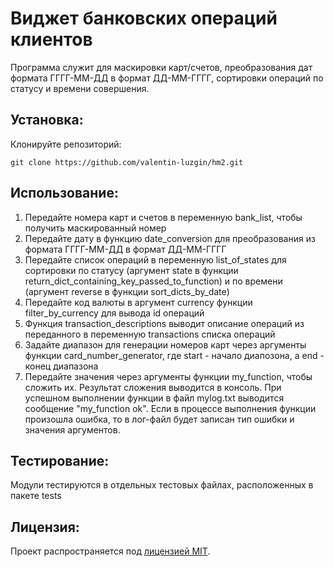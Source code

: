 # Виджет банковских операций клиентов

Программа служит для маскировки карт/счетов, преобразования дат формата ГГГГ-ММ-ДД в формат ДД-ММ-ГГГГ, сортировки операций
по статусу и времени совершения.

## Установка:

Клонируйте репозиторий:
```
git clone https://github.com/valentin-luzgin/hm2.git
```

## Использование:

1. Передайте номера карт и счетов в переменную bank_list, чтобы получить маскированный номер
2. Передайте дату в функцию date_conversion для преобразования из формата ГГГГ-ММ-ДД в формат ДД-ММ-ГГГГ
3. Передайте список операций в переменную list_of_states для сортировки по статусу (аргумент state в функции 
return_dict_containing_key_passed_to_function) и по времени (аргумент reverse в функции sort_dicts_by_date)
4. Передайте код валюты в аргумент currency функции filter_by_currency для вывода id операций
5. Функция transaction_descriptions выводит описание операций из переданного в переменную transactions списка операций 
6. Задайте диапазон для генерации номеров карт через аргументы функции card_number_generator, где start - начало диапозона,
а end - конец диапазона
7. Передайте значения через аргументы функции my_function, чтобы сложить их. Результат сложения выводится в консоль.
При успешном выполнении функции в файл mylog.txt выводится сообщение "my_function ok". Если в процессе выполнения функции произошла ошибка, 
то в лог-файл будет записан тип ошибки и значения аргументов.


## Тестирование:

Модули тестируются в отдельных тестовых файлах, расположенных в пакете tests


## Лицензия:

Проект распространяется под [лицензией MIT](LICENSE).